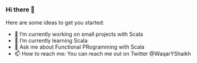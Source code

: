 ### Hi there 👋

Here are some ideas to get you started:

- 🔭 I’m currently working on small projects with Scala
- 🌱 I’m currently learning Scala
- 💬 Ask me about Functional PRogramming with Scala
- 📫 How to reach me: You can reach me out on Twitter @WaqarYShaikh
